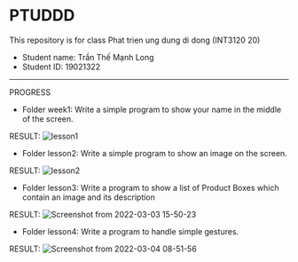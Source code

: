 # PTUDDD
This repository is for class Phat trien ung dung di dong (INT3120 20)
- Student name: Trần Thế Mạnh Long
- Student ID: 19021322

---------------------------------------------------------------------------------------------------------------------------------------------------------------

PROGRESS
- Folder week1: Write a simple program to show your name in the middle of the screen.

RESULT:
![lesson1](https://user-images.githubusercontent.com/63195127/156123632-9be43c21-3432-4fb7-9cbd-2bc46b95db0a.png)

- Folder lesson2: Write a simple program to show an image on the screen.

RESULT:
![lesson2](https://user-images.githubusercontent.com/63195127/156124014-b070f140-1de1-41f3-9c21-dfdf7af35249.png)

- Folder lesson3: Write a program to show a list of Product Boxes which contain an image and its description

RESULT:
![Screenshot from 2022-03-03 15-50-23](https://user-images.githubusercontent.com/63195127/156531098-a93e6a6a-801e-4417-8650-16fbe0ad9a82.png)

- Folder lesson4: Write a program to handle simple gestures.

RESULT:
![Screenshot from 2022-03-04 08-51-56](https://user-images.githubusercontent.com/63195127/156684797-b04a282f-5a95-4841-832d-faa597847ee3.png)
